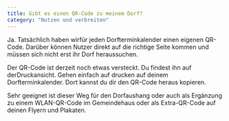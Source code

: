 ```yaml
---
title: Gibt es einen QR-Code zu meinem Dorf?
category: "Nutzen und verbreiten"
---
```


Ja. Tatsächlich haben wirfür jeden Dorfterminkalender einen eigenen
QR-Code. Darüber können Nutzer direkt auf die richtige Seite kommen und müssen
sich nicht erst ihr Dorf heraussuchen.

Der QR-Code ist derzeit noch etwas versteckt. Du findest ihn auf derDruckansicht. Gehen einfach auf drucken auf deinem Dorfterminkalender. Dort
kannst du dir den QR-Code heraus kopieren.

Sehr geeignet ist dieser Weg für den Dorfaushang oder auch als Ergänzung zu einem
WLAN-QR-Code im Gemeindehaus oder als Extra-QR-Code auf deinen Flyern und Plakaten.
